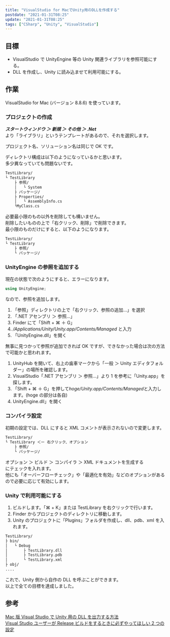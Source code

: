```yaml
---
title: "VisualStudio for MacでUnity用のDLLを作成する"
postdate: "2021-01-31T08:25"
update: "2021-01-31T08:25"
tags: ["CSharp", "Unity", "VisualStudio"]
---
```


## 目標

- VisualStudio で UnityEngine 等の Unity 関連ライブラリを参照可能にする。
- DLL を作成し、Unity に読み込ませて利用可能にする。

## 作業

VisualStudio for Mac (バージョン 8.8.6) を使っています。

### プロジェクトの作成

**_スタートウィンドウ ＞ 新規 ＞ その他 ＞ .Net_**  
より「ライブラリ」というテンプレートがあるので、それを選択します。

プロジェクト名、ソリューション名は同じで OK です。

ディレクトリ構成は以下のようになっているかと思います。  
多少異なっていても問題ないです。

```txt
TestLibrary/
└ TestLibrary
    ├ 参照/
    │   └ System
    ├ パッケージ/
    ├ Properties/
    │   └ AssemblyInfo.cs
    └MyClass.cs
```

必要最小限のもの以外を削除しても構いません。  
削除したいものの上で「右クリック、削除」で削除できます。  
最小限のものだけにすると、以下のようになります。

```txt
TestLibrary/
└ TestLibrary
    ├ 参照/
    └ パッケージ/
```

### UnityEngine の参照を追加する

現在の状態で次のようにすると、エラーになります。

```cs
using UnityEngine;
```

なので、参照を追加します。

1. 「参照」ディレクトリの上で「右クリック、参照の追加...」を選択
1. 「.NET アセンブリ ＞ 参照...」
1. Finder にて「Shift + ⌘ ＋ G」
1. _/Applications/Unity/Unity.app/Contents/Managed_ と入力
1. 「UnityEngine.dll」を開く

無事に見つかって参照が追加できれば OK ですが、できなかった場合は次の方法で可能かと思われます。

1. UnityHub を開いて、右上の歯車マークから「一般 ＞ Unity エディタフォルダー」の場所を確認します。
1. VisualStudio「.NET アセンブリ ＞ 参照...」より 1 を参考に「Unity.app」を探します。
1. 「Shift + ⌘ ＋ G」を押して*hoge/Unity.app/Contents/Managed*と入力します。(hoge の部分は各自)
1. UnityEngine.dll」を開く

### コンパイラ設定

初期の設定では、DLL にすると XML コメントが表示されないので変更します。

```txt
TestLibrary/
└ TestLibrary ＜ー 右クリック、オプション
    ├ 参照/
    └ パッケージ/
```

オプション ＞ ビルド ＞ コンパイラ ＞ XML ドキュメントを生成する  
にテェックを入れます。  
他にも「オーバーフローチェック」や「最適化を有効」などのオプションがあるので必要に応じて有効にします。

### Unity で利用可能にする

1. ビルドします。「⌘ + K」または TestLibrary を右クリックで行います。
1. Finder からプロジェクトのディレクトリに移動します。
1. Unity のプロジェクトに「Plugins」フォルダを作成し、dll、pdb、xml を入れます。

```txt
TestLibrary/
├ bin/
│   └ Debug
│       ├ TestLibrary.dll
│       ├ TestLibrary.pdb
│       └ TestLibrary.xml
├ obj/
....
```

これで、Unity 側から自作の DLL を呼ぶことができます。  
以上で全ての目標を達成しました。

## 参考

[Mac 版 Visual Studio で Unity 用の DLL を出力する方法](https://blog.ariari.biz/2018/03/17/post-72/)  
[Visual Studio ユーザーが Release ビルドをするときに必ずやってほしい 2 つの設定](https://qiita.com/lainzero/items/27681ddc96638e33758b)
